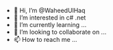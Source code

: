 - 👋 Hi, I’m @WaheedUlHaq
- 👀 I’m interested in c# .net
- 🌱 I’m currently learning ...
- 💞️ I’m looking to collaborate on ...
- 📫 How to reach me ...

<!---
WaheedUlHaq/WaheedUlHaq is a ✨ special ✨ repository because its `README.md` (this file) appears on your GitHub profile.
You can click the Preview link to take a look at your changes.
--->
